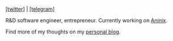 [[twitter]](https://x.com/tonypinkevych) | [[telegram]](https://t.me/tonypinkevych)
<br/>

R&D software engineer, entrepreneur. Currently working on [Aninix](https://github.com/aninix-inc).

Find more of my thoughts on my [personal blog](https://tonypinkevych.com).
